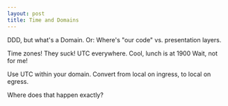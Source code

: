 ```yaml
---
layout: post
title: Time and Domains
---
```


DDD, but what's a Domain.
Or: Where's "our code" vs. presentation layers.

Time zones! They suck!
UTC everywhere.
Cool, lunch is at 1900
Wait, not for me!

Use UTC within your domain.
Convert from local on ingress,
to local on egress.

Where does that happen exactly?
